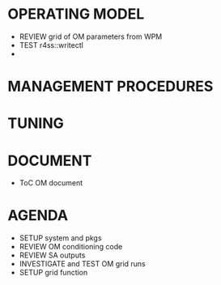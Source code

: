 

# OPERATING MODEL

- REVIEW grid of OM parameters from WPM
- TEST r4ss::writectl
- 

# MANAGEMENT PROCEDURES

# TUNING

# DOCUMENT

- ToC OM document

# AGENDA

- SETUP system and pkgs
- REVIEW OM conditioning code
- REVIEW SA outputs
- INVESTIGATE and TEST OM grid runs
- SETUP grid function
